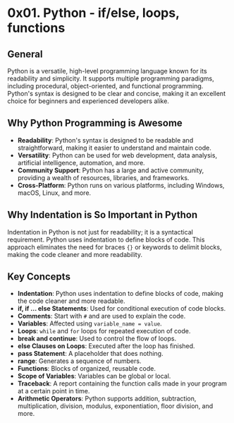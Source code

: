 # 0x01. Python - if/else, loops, functions

## General

Python is a versatile, high-level programming language known for its readability and simplicity. It supports multiple programming paradigms, including procedural, object-oriented, and functional programming. Python's syntax is designed to be clear and concise, making it an excellent choice for beginners and experienced developers alike.

## Why Python Programming is Awesome

- **Readability**: Python's syntax is designed to be readable and straightforward, making it easier to understand and maintain code.
- **Versatility**: Python can be used for web development, data analysis, artificial intelligence, automation, and more.
- **Community Support**: Python has a large and active community, providing a wealth of resources, libraries, and frameworks.
- **Cross-Platform**: Python runs on various platforms, including Windows, macOS, Linux, and more.

## Why Indentation is So Important in Python

Indentation in Python is not just for readability; it is a syntactical requirement. Python uses indentation to define blocks of code. This approach eliminates the need for braces `{}` or keywords to delimit blocks, making the code cleaner and more readability.

## Key Concepts

- **Indentation**: Python uses indentation to define blocks of code, making the code cleaner and more readable.
- **if, if ... else Statements**: Used for conditional execution of code blocks.
- **Comments**: Start with `#` and are used to explain the code.
- **Variables**: Affected using `variable_name = value`.
- **Loops**: `while` and `for` loops for repeated execution of code.
- **break and continue**: Used to control the flow of loops.
- **else Clauses on Loops**: Executed after the loop has finished.
- **pass Statement**: A placeholder that does nothing.
- **range**: Generates a sequence of numbers.
- **Functions**: Blocks of organized, reusable code.
- **Scope of Variables**: Variables can be global or local.
- **Traceback**: A report containing the function calls made in your program at a certain point in time.
- **Arithmetic Operators**: Python supports addition, subtraction, multiplication, division, modulus, exponentiation, floor division, and more.

